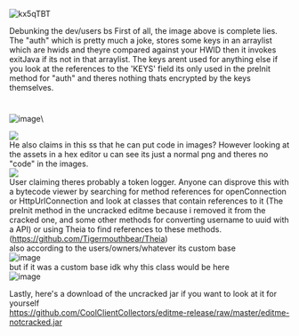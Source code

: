 ![kx5qTBT](https://user-images.githubusercontent.com/11377481/85215111-eab1fa00-b341-11ea-8b00-fb2a070d9e58.png)

Debunking the dev/users bs
First of all, the image above is complete lies. The "auth" which is pretty much a joke, stores some keys in an arraylist which are hwids and theyre compared against your HWID then it invokes exitJava if its not in that arraylist. The keys arent used for anything else if you look at the references to the 'KEYS' field its only used in the preInit method for "auth" and theres nothing thats encrypted by the keys themselves.
#
![image](https://user-images.githubusercontent.com/11377481/85233556-4aa5b080-b3d5-11ea-9937-e7ffbebc4e28.png)\


![](https://cdn.discordapp.com/attachments/702338689115619349/724272449159692308/image0.png)\
He also claims in this ss that he can put code in images? However looking at the assets in a hex editor u can see its just a normal png and theres no "code" in the images.\
![](https://i.imgur.com/bYLKq3I.png)\
User claiming theres probably a token logger. Anyone can disprove this with a bytecode viewer by searching for method references for openConnection or HttpUrlConnection and look at classes that contain references to it (The preInit method in the uncracked editme because i removed it from the cracked one, and some other methods for converting username to uuid with a API) or using Theia to find references to these methods. (https://github.com/Tigermouthbear/Theia) \
also according to the users/owners/whatever its custom base\
![image](https://user-images.githubusercontent.com/11377481/85234083-f7cdf800-b3d8-11ea-8597-44d350e3a591.png)\
but if it was a custom base idk why this class would be here\
![image](https://user-images.githubusercontent.com/11377481/85234104-16cc8a00-b3d9-11ea-8f49-d50637537520.png)

Lastly, here's a download of the uncracked jar if you want to look at it for yourself\
https://github.com/CoolClientCollectors/editme-release/raw/master/editme-notcracked.jar
